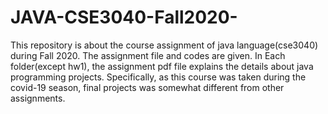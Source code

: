 # JAVA-CSE3040-Fall2020-
This repository is about the course assignment of java language(cse3040) during Fall 2020. The assignment file and codes are given.
In Each folder(except hw1), the assignment pdf file explains the details about java programming projects.
Specifically, as this course was taken during the covid-19 season, final projects was somewhat different from other assignments. 
